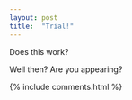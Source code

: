 ```yaml
---
layout: post
title:  "Trial!"
---
```

Does this work?

<!--more-->

Well then? Are you appearing?


{% include comments.html %}
